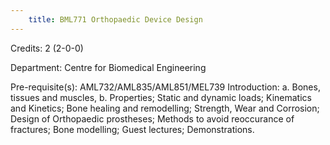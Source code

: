 ```yaml
---
    title: BML771 Orthopaedic Device Design
---
```

Credits: 2 (2-0-0)

Department: Centre for Biomedical Engineering

Pre-requisite(s): AML732/AML835/AML851/MEL739 Introduction: a. Bones, tissues and muscles, b. Properties; Static and dynamic loads; Kinematics and Kinetics; Bone healing and remodelling; Strength, Wear and Corrosion; Design of Orthopaedic prostheses; Methods to avoid reoccurance of fractures; Bone modelling; Guest lectures; Demonstrations.